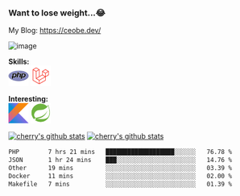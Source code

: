 ### Want to lose weight...😂

My Blog: https://ceobe.dev/

![image](https://github.com/cr-lgl/cr-lgl/blob/master/image.jpeg?raw=true)

**Skills:**  
<img height="40" src="https://raw.githubusercontent.com/github/explore/80688e429a7d4ef2fca1e82350fe8e3517d3494d/topics/php/php.png">
<img height="40" src="https://raw.githubusercontent.com/github/explore/5c058a388828bb5fde0bcafd4bc867b5bb3f26f3/topics/laravel/laravel.png">

**Interesting:**  
<img height="40" src="https://raw.githubusercontent.com/github/explore/80688e429a7d4ef2fca1e82350fe8e3517d3494d/topics/kotlin/kotlin.png">
<img height="40" src="https://raw.githubusercontent.com/github/explore/80688e429a7d4ef2fca1e82350fe8e3517d3494d/topics/spring-boot/spring-boot.png">

[![cherry's github stats](https://github-readme-stats.vercel.app/api?username=cr-lgl)](https://github.com/anuraghazra/github-readme-stats)
[![cherry's github stats](https://github-readme-stats.vercel.app/api/top-langs/?username=cr-lgl&layout=compact)](https://github.com/anuraghazra/github-readme-stats)

<!--START_SECTION:waka-->
```text
PHP        7 hrs 21 mins   ███████████████████░░░░░░   76.78 % 
JSON       1 hr 24 mins    ███░░░░░░░░░░░░░░░░░░░░░░   14.76 % 
Other      19 mins         ░░░░░░░░░░░░░░░░░░░░░░░░░   03.39 % 
Docker     11 mins         ░░░░░░░░░░░░░░░░░░░░░░░░░   02.00 % 
Makefile   7 mins          ░░░░░░░░░░░░░░░░░░░░░░░░░   01.39 %
```
<!--END_SECTION:waka-->
